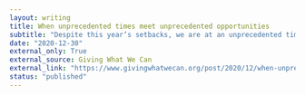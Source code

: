 ```yaml
---
layout: writing
title: When unprecedented times meet unprecedented opportunities
subtitle: "Despite this year’s setbacks, we are at an unprecedented time in history: we can do something about the abundance of suffering around us."
date: "2020-12-30" 
external_only: True 
external_source: Giving What We Can
external_link: "https://www.givingwhatwecan.org/post/2020/12/when-unprecedented-times-meet-unprecedented-opportunities/"
status: "published" 
---
```

